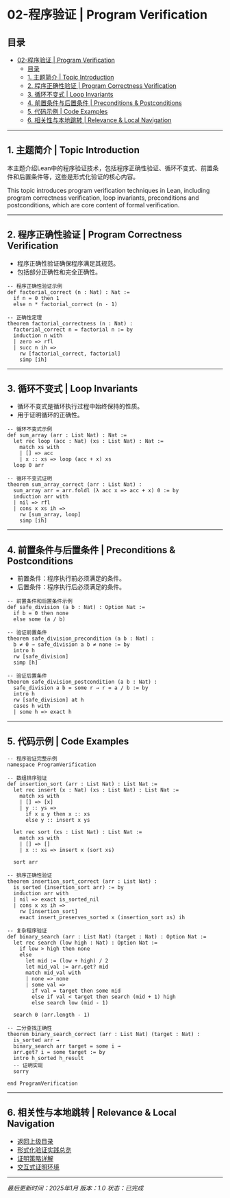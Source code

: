 # 02-程序验证 | Program Verification

## 目录

- [02-程序验证 | Program Verification](#02-程序验证--program-verification)
  - [目录](#目录)
  - [1. 主题简介 | Topic Introduction](#1-主题简介--topic-introduction)
  - [2. 程序正确性验证 | Program Correctness Verification](#2-程序正确性验证--program-correctness-verification)
  - [3. 循环不变式 | Loop Invariants](#3-循环不变式--loop-invariants)
  - [4. 前置条件与后置条件 | Preconditions \& Postconditions](#4-前置条件与后置条件--preconditions--postconditions)
  - [5. 代码示例 | Code Examples](#5-代码示例--code-examples)
  - [6. 相关性与本地跳转 | Relevance \& Local Navigation](#6-相关性与本地跳转--relevance--local-navigation)

---

## 1. 主题简介 | Topic Introduction

本主题介绍Lean中的程序验证技术，包括程序正确性验证、循环不变式、前置条件和后置条件等，这些是形式化验证的核心内容。

This topic introduces program verification techniques in Lean, including program correctness verification, loop invariants, preconditions and postconditions, which are core content of formal verification.

---

## 2. 程序正确性验证 | Program Correctness Verification

- 程序正确性验证确保程序满足其规范。
- 包括部分正确性和完全正确性。

```lean
-- 程序正确性验证示例
def factorial_correct (n : Nat) : Nat :=
  if n = 0 then 1
  else n * factorial_correct (n - 1)

-- 正确性定理
theorem factorial_correctness (n : Nat) : 
  factorial_correct n = factorial n := by
  induction n with
  | zero => rfl
  | succ n ih =>
    rw [factorial_correct, factorial]
    simp [ih]
```

---

## 3. 循环不变式 | Loop Invariants

- 循环不变式是循环执行过程中始终保持的性质。
- 用于证明循环的正确性。

```lean
-- 循环不变式示例
def sum_array (arr : List Nat) : Nat :=
  let rec loop (acc : Nat) (xs : List Nat) : Nat :=
    match xs with
    | [] => acc
    | x :: xs => loop (acc + x) xs
  loop 0 arr

-- 循环不变式证明
theorem sum_array_correct (arr : List Nat) : 
  sum_array arr = arr.foldl (λ acc x => acc + x) 0 := by
  induction arr with
  | nil => rfl
  | cons x xs ih =>
    rw [sum_array, loop]
    simp [ih]
```

---

## 4. 前置条件与后置条件 | Preconditions & Postconditions

- 前置条件：程序执行前必须满足的条件。
- 后置条件：程序执行后必须满足的条件。

```lean
-- 前置条件和后置条件示例
def safe_division (a b : Nat) : Option Nat :=
  if b = 0 then none
  else some (a / b)

-- 验证前置条件
theorem safe_division_precondition (a b : Nat) : 
  b ≠ 0 → safe_division a b ≠ none := by
  intro h
  rw [safe_division]
  simp [h]

-- 验证后置条件
theorem safe_division_postcondition (a b : Nat) : 
  safe_division a b = some r → r = a / b := by
  intro h
  rw [safe_division] at h
  cases h with
  | some h => exact h
```

---

## 5. 代码示例 | Code Examples

```lean
-- 程序验证完整示例
namespace ProgramVerification

-- 数组排序验证
def insertion_sort (arr : List Nat) : List Nat :=
  let rec insert (x : Nat) (xs : List Nat) : List Nat :=
    match xs with
    | [] => [x]
    | y :: ys => 
      if x ≤ y then x :: xs
      else y :: insert x ys
  
  let rec sort (xs : List Nat) : List Nat :=
    match xs with
    | [] => []
    | x :: xs => insert x (sort xs)
  
  sort arr

-- 排序正确性验证
theorem insertion_sort_correct (arr : List Nat) : 
  is_sorted (insertion_sort arr) := by
  induction arr with
  | nil => exact is_sorted_nil
  | cons x xs ih =>
    rw [insertion_sort]
    exact insert_preserves_sorted x (insertion_sort xs) ih

-- 复杂程序验证
def binary_search (arr : List Nat) (target : Nat) : Option Nat :=
  let rec search (low high : Nat) : Option Nat :=
    if low > high then none
    else
      let mid := (low + high) / 2
      let mid_val := arr.get? mid
      match mid_val with
      | none => none
      | some val =>
        if val = target then some mid
        else if val < target then search (mid + 1) high
        else search low (mid - 1)
  
  search 0 (arr.length - 1)

-- 二分查找正确性
theorem binary_search_correct (arr : List Nat) (target : Nat) : 
  is_sorted arr → 
  binary_search arr target = some i → 
  arr.get? i = some target := by
  intro h_sorted h_result
  -- 证明实现
  sorry

end ProgramVerification
```

---

## 6. 相关性与本地跳转 | Relevance & Local Navigation

- [返回上级目录](../01-总览.md)
- [形式化验证实践总览](01-总览.md)
- [证明策略详解](../03-证明策略详解/01-总览.md)
- [交互式证明环境](../02-交互式证明环境/01-总览.md)

---

*最后更新时间：2025年1月*
*版本：1.0*
*状态：已完成*
